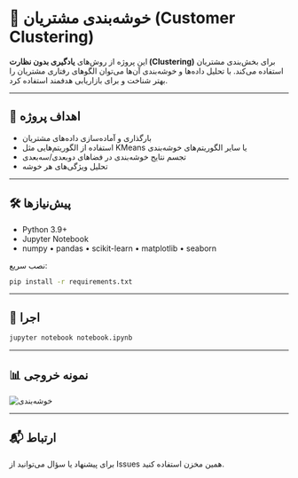 # 👥 خوشه‌بندی مشتریان (Customer Clustering)

این پروژه از روش‌های **یادگیری بدون نظارت (Clustering)** برای بخش‌بندی مشتریان استفاده می‌کند. با تحلیل داده‌ها و خوشه‌بندی آن‌ها می‌توان الگوهای رفتاری مشتریان را بهتر شناخت و برای بازاریابی هدفمند استفاده کرد.

---

## 🎯 اهداف پروژه
- بارگذاری و آماده‌سازی داده‌های مشتریان
- استفاده از الگوریتم‌هایی مثل KMeans یا سایر الگوریتم‌های خوشه‌بندی
- تجسم نتایج خوشه‌بندی در فضاهای دوبعدی/سه‌بعدی
- تحلیل ویژگی‌های هر خوشه

---

## 🛠 پیش‌نیازها
- Python 3.9+
- Jupyter Notebook
- numpy • pandas • scikit-learn • matplotlib • seaborn

نصب سریع:
```bash
pip install -r requirements.txt
```

---

## 🚀 اجرا
```bash
jupyter notebook notebook.ipynb
```

---

## 📊 نمونه خروجی

![خوشه‌بندی](assets/cluster_plot.png)

---

## 📬 ارتباط
برای پیشنهاد یا سؤال می‌توانید از Issues همین مخزن استفاده کنید.

